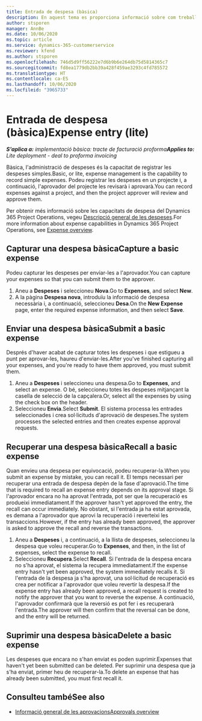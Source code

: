 ```yaml
---
title: Entrada de despesa (bàsica)
description: En aquest tema es proporciona informació sobre com treballar amb l'entrada de despesa en una implementació bàsica.
author: stsporen
manager: AnnBe
ms.date: 10/06/2020
ms.topic: article
ms.service: dynamics-365-customerservice
ms.reviewer: kfend
ms.author: stsporen
ms.openlocfilehash: 746d5d9ff56222e7d6b9b6e264db75d5814365c7
ms.sourcegitcommit: fd8ea1779db2bb39a428f459ae3293c4fd785572
ms.translationtype: HT
ms.contentlocale: ca-ES
ms.lasthandoff: 10/06/2020
ms.locfileid: "3965733"
---
```

# <a name="expense-entry-lite"></a><span data-ttu-id="bd25b-103">Entrada de despesa (bàsica)</span><span class="sxs-lookup"><span data-stu-id="bd25b-103">Expense entry (lite)</span></span>

<span data-ttu-id="bd25b-104">_**S'aplica a:** implementació bàsica: tracte de facturació proforma_</span><span class="sxs-lookup"><span data-stu-id="bd25b-104">_**Applies to:** Lite deployment - deal to proforma invoicing_</span></span>

<span data-ttu-id="bd25b-105">Bàsica, l'administració de despeses és la capacitat de registrar les despeses simples.</span><span class="sxs-lookup"><span data-stu-id="bd25b-105">Basic, or lite, expense management is the capability to record simple expenses.</span></span> <span data-ttu-id="bd25b-106">Podeu registrar les despeses en un projecte i, a continuació, l'aprovador del projecte les revisarà i aprovarà.</span><span class="sxs-lookup"><span data-stu-id="bd25b-106">You can record expenses against a project, and then the project approver will review and approve them.</span></span>

<span data-ttu-id="bd25b-107">Per obtenir més informació sobre les capacitats de despesa del Dynamics 365 Project Operations, vegeu [Descripció general de les despeses](expense-overview.md).</span><span class="sxs-lookup"><span data-stu-id="bd25b-107">For more information about expense capabilities in Dynamics 365 Project Operations, see [Expense overview](expense-overview.md).</span></span>

## <a name="capture-a-basic-expense"></a><span data-ttu-id="bd25b-108">Capturar una despesa bàsica</span><span class="sxs-lookup"><span data-stu-id="bd25b-108">Capture a basic expense</span></span>

<span data-ttu-id="bd25b-109">Podeu capturar les despeses per enviar-les a l'aprovador.</span><span class="sxs-lookup"><span data-stu-id="bd25b-109">You can capture your expenses so that you can submit them to the approver.</span></span>

1. <span data-ttu-id="bd25b-110">Aneu a **Despeses** i seleccioneu **Nova**.</span><span class="sxs-lookup"><span data-stu-id="bd25b-110">Go to **Expenses**, and select **New**.</span></span>
2. <span data-ttu-id="bd25b-111">A la pàgina **Despesa nova**, introduïu la informació de despesa necessària i, a continuació, seleccioneu **Desa**.</span><span class="sxs-lookup"><span data-stu-id="bd25b-111">On the **New Expense** page, enter the required expense information, and then select **Save**.</span></span>

## <a name="submit-a-basic-expense"></a><span data-ttu-id="bd25b-112">Enviar una despesa bàsica</span><span class="sxs-lookup"><span data-stu-id="bd25b-112">Submit a basic expense</span></span>

<span data-ttu-id="bd25b-113">Després d'haver acabat de capturar totes les despeses i que estigueu a punt per aprovar-les, haureu d'enviar-les.</span><span class="sxs-lookup"><span data-stu-id="bd25b-113">After you've finished capturing all your expenses, and you're ready to have them approved, you must submit them.</span></span>

1. <span data-ttu-id="bd25b-114">Aneu a **Despeses** i seleccioneu una despesa.</span><span class="sxs-lookup"><span data-stu-id="bd25b-114">Go to **Expenses**, and select an expense.</span></span> <span data-ttu-id="bd25b-115">O bé, seleccioneu totes les despeses mitjançant la casella de selecció de la capçalera.</span><span class="sxs-lookup"><span data-stu-id="bd25b-115">Or, select all the expenses by using the check box on the header.</span></span>
2. <span data-ttu-id="bd25b-116">Seleccioneu **Envia**.</span><span class="sxs-lookup"><span data-stu-id="bd25b-116">Select **Submit**.</span></span> <span data-ttu-id="bd25b-117">El sistema processa les entrades seleccionades i crea sol·licituds d'aprovació de despeses.</span><span class="sxs-lookup"><span data-stu-id="bd25b-117">The system processes the selected entries and then creates expense approval requests.</span></span>

## <a name="recall-a-basic-expense"></a><span data-ttu-id="bd25b-118">Recuperar una despesa bàsica</span><span class="sxs-lookup"><span data-stu-id="bd25b-118">Recall a basic expense</span></span>

<span data-ttu-id="bd25b-119">Quan envieu una despesa per equivocació, podeu recuperar-la.</span><span class="sxs-lookup"><span data-stu-id="bd25b-119">When you submit an expense by mistake, you can recall it.</span></span> <span data-ttu-id="bd25b-120">El temps necessari per recuperar una entrada de despesa depèn de la fase d'aprovació.</span><span class="sxs-lookup"><span data-stu-id="bd25b-120">The time that is required to recall an expense entry depends on its approval stage.</span></span>  <span data-ttu-id="bd25b-121">Si l'aprovador encara no ha aprovat l'entrada, pot ser que la recuperació es produeixi immediatament.</span><span class="sxs-lookup"><span data-stu-id="bd25b-121">If the approver hasn't yet approved the entry, the recall can occur immediately.</span></span> <span data-ttu-id="bd25b-122">No obstant, si l'entrada ja ha estat aprovada, es demana a l'aprovador que aprovi la recuperació i reverteixi les transaccions.</span><span class="sxs-lookup"><span data-stu-id="bd25b-122">However, if the entry has already been approved, the approver is asked to approve the recall and reverse the transactions.</span></span>

1. <span data-ttu-id="bd25b-123">Aneu a **Despeses** i, a continuació, a la llista de despeses, seleccioneu la despesa que voleu recuperar.</span><span class="sxs-lookup"><span data-stu-id="bd25b-123">Go to **Expenses**, and then, in the list of expenses, select the expense to recall.</span></span>
2. <span data-ttu-id="bd25b-124">Seleccioneu **Recupera**.</span><span class="sxs-lookup"><span data-stu-id="bd25b-124">Select **Recall**.</span></span> <span data-ttu-id="bd25b-125">Si l'entrada de la despesa encara no s'ha aprovat, el sistema la recupera immediatament.</span><span class="sxs-lookup"><span data-stu-id="bd25b-125">If the expense entry hasn't yet been approved, the system immediately recalls it.</span></span> <span data-ttu-id="bd25b-126">Si l'entrada de la despesa ja s'ha aprovat, una sol·licitud de recuperació es crea per notificar a l'aprovador que voleu revertir la despesa.</span><span class="sxs-lookup"><span data-stu-id="bd25b-126">If the expense entry has already been approved, a recall request is created to notify the approver that you want to reverse the expense.</span></span> <span data-ttu-id="bd25b-127">A continuació, l'aprovador confirmarà que la reversió es pot fer i es recuperarà l'entrada.</span><span class="sxs-lookup"><span data-stu-id="bd25b-127">The approver will then confirm that the reversal can be done, and the entry will be returned.</span></span>

## <a name="delete-a-basic-expense"></a><span data-ttu-id="bd25b-128">Suprimir una despesa bàsica</span><span class="sxs-lookup"><span data-stu-id="bd25b-128">Delete a basic expense</span></span>

<span data-ttu-id="bd25b-129">Les despeses que encara no s'han enviat es poden suprimir.</span><span class="sxs-lookup"><span data-stu-id="bd25b-129">Expenses that haven't yet been submitted can be deleted.</span></span> <span data-ttu-id="bd25b-130">Per suprimir una despesa que ja s'ha enviat, primer heu de recuperar-la.</span><span class="sxs-lookup"><span data-stu-id="bd25b-130">To delete an expense that has already been submitted, you must first recall it.</span></span>

## <a name="see-also"></a><span data-ttu-id="bd25b-131">Consulteu també</span><span class="sxs-lookup"><span data-stu-id="bd25b-131">See also</span></span>

- [<span data-ttu-id="bd25b-132">Informació general de les aprovacions</span><span class="sxs-lookup"><span data-stu-id="bd25b-132">Approvals overview</span></span>](../approvals/approvals-overview.md)
